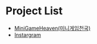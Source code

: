 # Project List

- [MiniGameHeaven(미니게임천국)](https://github.com/ChanHyuc/StudySwift/blob/main/MiniGameHeaven/README.md)
- [Instargram](https://github.com/ChanHyuc/StudySwift/blob/main/Instargram/README.md)
